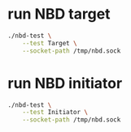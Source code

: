 # run NBD target
```bash
./nbd-test \
    --test Target \
    --socket-path /tmp/nbd.sock
```

# run NBD initiator
```bash
./nbd-test \
    --test Initiator \
    --socket-path /tmp/nbd.sock
```
